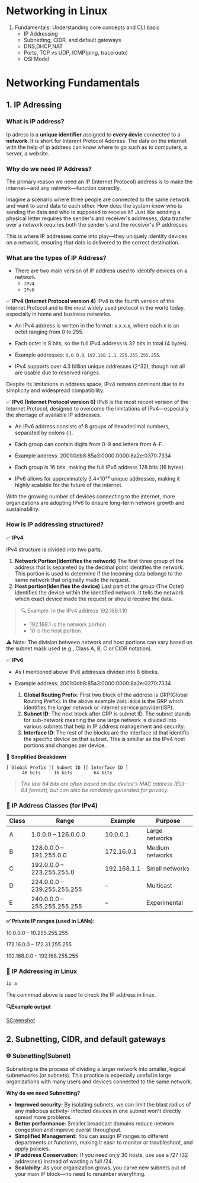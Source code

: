 # Networking in Linux

1. Fundamentals: Understanding core concepts and CLI basic
   * IP Addressing
   * Subnetting, CIDR, and default gateways
   * DNS,DHCP,NAT
   * Ports, TCP vs UDP, ICMP(ping, traceroute)
   * OSI Model
  
# Networking Fundamentals

## 1. IP Adressing

### What is IP address?

Ip adress is a **unique identifier** assigned to **every devie** connected to a **network**. It is short for Interent Protocol Address. The data on the internet with the help of ip address can know where to go such as to computers, a server, a website.

### Why do we need IP Address?

The primary reason we need an IP (Internet Protocol) address is to make the internet—and any network—function correctly.

Imagine a scenario where three people are connected to the same network and want to send data to each other. How does the system know who is sending the data and who is supposed to receive it? Just like sending a physical letter requires the sender's and receiver's addresses, data transfer over a network requires both the sender's and the receiver's IP addresses.

This is where IP addresses come into play—they uniquely identify devices on a network, ensuring that data is delivered to the correct destination.

### What are the types of IP Address?

* There are two main version of IP address used to identify devices on a network.
  * `IPv4`
  * `IPv6`

✅ **IPv4 (Internet Protocol version 4)**
IPv4 is the fourth version of the Internet Protocol and is the most widely used protocol in the world today, especially in home and business networks.

* An IPv4 address is written in the format: x.x.x.x, where each x is an octet ranging from 0 to 255.

* Each octet is 8 bits, so the full IPv4 address is 32 bits in total (4 bytes).

* Example addresses: `0.0.0.0`, `192.168.1.1`, `255.255.255.255`.

* IPv4 supports over 4.3 billion unique addresses (2^32), though not all are usable due to reserved ranges.

Despite its limitations in address space, IPv4 remains dominant due to its simplicity and widespread compatibility.


✅ **IPv6 (Internet Protocol version 6)**
IPv6 is the most recent version of the Internet Protocol, designed to overcome the limitations of IPv4—especially the shortage of available IP addresses.

* An IPv6 address consists of 8 groups of hexadecimal numbers, separated by colons (:).

* Each group can contain digits from 0–9 and letters from A–F.

* Example address: 2001:0db8:85a3:0000:0000:8a2e:0370:7334

* Each group is 16 bits, making the full IPv6 address 128 bits (16 bytes).

* IPv6 allows for approximately 3.4×10³⁸ unique addresses, making it highly scalable for the future of the internet.

With the growing number of devices connecting to the internet, more organizations are adopting IPv6 to ensure long-term network growth and sustainability.

### How is IP addressing structured?

✅ **IPv4**

IPv4 structure is divided into two parts.
  1. **Network Portion(Identifies the network)**
     The first three group of the address that is separeted by the decimal point identifies the network. This portion is used to determine if the incoming data belongs to the same network that originally made the request.
  2. **Host portion(Idenifies the device)**
     Last part of the group (The Octet) identifies the device within the identified network. It tells the network which exact device made the request or should receive the data.

> 🔍 Example: In the IPv4 address 192.168.1.10
>   * 192.168.1 is the network portion
>   * 10 is the host portion

⚠️ Note: The division between network and host portions can vary based on the subnet mask used (e.g., Class A, B, C or CIDR notation).

✅ **IPv6**

* As I mentioned above IPv6 addressis divided into 8 blocks.

* Example address: 2001:0db8:85a3:0000:0000:8a2e:0370:7334

  1. **Global Routing Prefix**: First two block of the address is GRP(Global Routing Prefix). In the above example `2001:0db8` is the GRP which identifies the larger network or internet service provider(ISP).
  2. **Subnet ID**: The next block after GRP is subnet ID. The subnet stands for sub-network meaning the one large network is divided into various subnets that help in IP address management and security.
  3. **Interface ID**: The rest of the blocks are the interface id that identifis the specific device on that subnet. This is simillar as the IPv4 host portions and changes per device.
    
🧠 **Simplified Breakdown**
 ```text
[ Global Prefix ][ Subnet ID ][ Interface ID ]
       48 bits     16 bits        64 bits
```

> *The last 64 bits are often based on the device's MAC address (EUI-64 format), but can also be randomly generated for privacy.*


### 🔷 IP Address Classes (for IPv4)

| Class | Range                       | Example     | Purpose         |
| ----- | --------------------------- | ----------- | --------------- |
| A     | 1.0.0.0 – 126.0.0.0         | 10.0.0.1    | Large networks  |
| B     | 128.0.0.0 – 191.255.0.0     | 172.16.0.1  | Medium networks |
| C     | 192.0.0.0 – 223.255.255.0   | 192.168.1.1 | Small networks  |
| D     | 224.0.0.0 – 239.255.255.255 | –           | Multicast       |
| E     | 240.0.0.0 – 255.255.255.255 | –           | Experimental    |

**✅ Private IP ranges (used in LANs):**

10.0.0.0 – 10.255.255.255

172.16.0.0 – 172.31.255.255

192.168.0.0 – 192.168.255.255

### 🔷 IP Addressing in Linux

```bash
ip a
```
The commnad above is used to check the IP address in linux.

**🔍Example output**

[SCreenshot]()

## 2. Subnetting, CIDR, and default gateways



### 🌐 Subnetting(Subnet)

Subnetting is the process of dividing a larger network into smaller, logical subnetworks (or subnets). This practice is especially useful in large organizations with many users and devices connected to the same network.

**Why do we need Subnetting?**

* **Improved security:** By isolating subnets, we can limit the blast radius of any malicious activity- infected devices in one subnet won't directly spread more problems.
* **Better performance**: Smaller broadcast domains reduce network congestion and improve overall throughput.
* **Simplified Management:** You can assign IP ranges to different departments or functions, making it easir to monitor or troubleshoot, and apply policies.
* **IP address Conservation:** If you need on;y 30 hosts, use use a /27 (32 addresses) instead of wasting a full /24.
* **Scalabilty**: As your organization grows, you carve new subnets out of your main IP block—no need to renumber everything.
